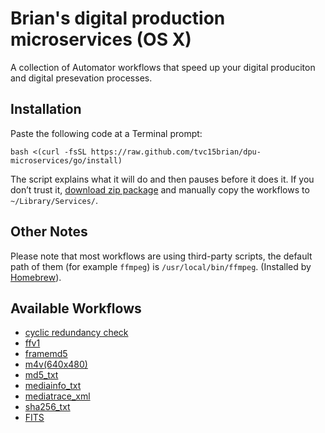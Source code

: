 # Brian's digital production microservices (OS X)

A collection of Automator workflows that speed up your digital produciton and digital presevation processes. 

## Installation

Paste the following code at a Terminal prompt:

```shell
bash <(curl -fsSL https://raw.github.com/tvc15brian/dpu-microservices/go/install)
```

The script explains what it will do and then pauses before it does it. If you don’t trust it, [download zip package](https://github.com/tvc15brian/dpu-microservices) and manually copy the workflows to `~/Library/Services/`.

## Other Notes

Please note that most workflows are using third-party scripts, the default path of them (for example `ffmpeg`) is `/usr/local/bin/ffmpeg`. (Installed by [Homebrew](http://brew.sh/)).

## Available Workflows

- [cyclic redundancy check](#coming)
- [ffv1](#coming)
- [framemd5](#coming)
- [m4v(640x480)](#coming)
- [md5_txt](#coming)
- [mediainfo_txt](#coming)
- [mediatrace_xml](#coming)
- [sha256_txt](#coming)
- [FITS](#coming)
